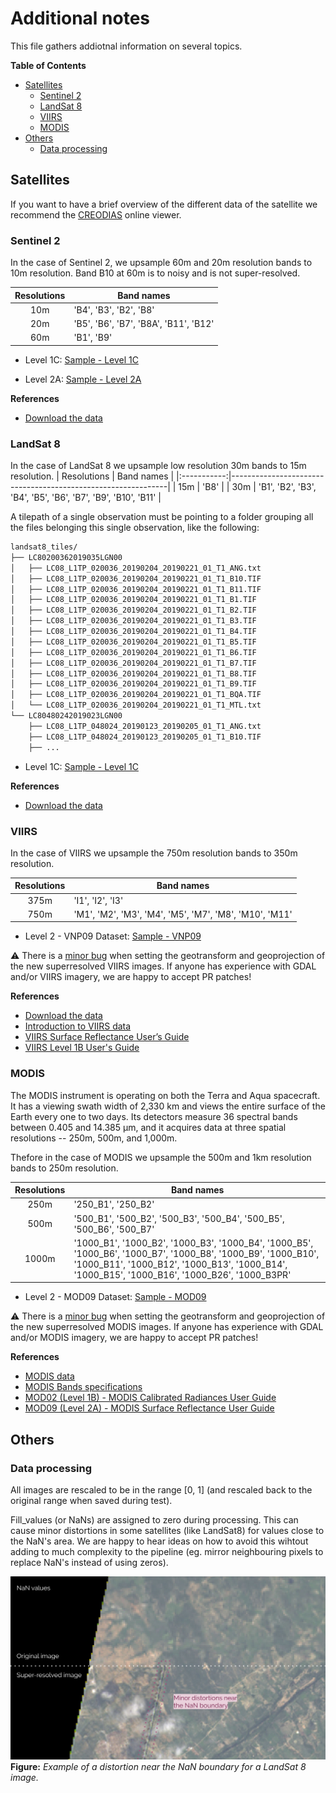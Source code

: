 # Additional notes

This file gathers addiotnal information on several topics.

**Table of Contents**

* [Satellites](#satellites)
	* [Sentinel 2](#sentinel-2)
	* [LandSat 8](#landsat-8)
	* [VIIRS](#viirs)
	* [MODIS](#modis)
* [Others](#others)
	* [Data processing](#data-processing)


## Satellites

If you want to have a brief overview of the different data of the satellite we recommend the [CREODIAS](https://discovery.creodias.eu/dataset) online viewer.


### Sentinel 2

In the case of Sentinel 2, we upsample 60m and 20m resolution bands to 10m resolution. Band B10 at 60m is to noisy and is not super-resolved.

| Resolutions | Band names                            |
|:-----------:|---------------------------------------|
|     10m     | 'B4', 'B3', 'B2', 'B8'                |
|     20m     | 'B5', 'B6', 'B7', 'B8A', 'B11', 'B12' |
|     60m     | 'B1', 'B9'                            |

* Level 1C:
[Sample - Level 1C](https://cephrgw01.ifca.es:8080/swift/v1/satellite_samples/S2A_MSIL1C_20170608T105651_N0205_R094_T30TWM_20170608T110453.SAFE.zip
)

* Level 2A:
[Sample - Level 2A](https://cephrgw01.ifca.es:8080/swift/v1/satellite_samples/S2A_MSIL2A_20190123T040041_N0211_R004_T48UXF_20190123T061251.SAFE.zip)

**References**


* [Download the data](https://scihub.copernicus.eu/dhus/#/home)

### LandSat 8

In the case of LandSat 8 we upsample low resolution 30m bands to 15m resolution. 
| Resolutions | Band names                                                   |
|:-----------:|--------------------------------------------------------------|
|     15m     | 'B8'                                                         |
|     30m     | 'B1', 'B2', 'B3', 'B4', 'B5', 'B6', 'B7', 'B9', 'B10', 'B11' |

A tilepath of a single observation must be pointing to a folder grouping all the files belonging this single observation, like the following:

```bash
landsat8_tiles/
├── LC80200362019035LGN00
│   ├── LC08_L1TP_020036_20190204_20190221_01_T1_ANG.txt
│   ├── LC08_L1TP_020036_20190204_20190221_01_T1_B10.TIF
│   ├── LC08_L1TP_020036_20190204_20190221_01_T1_B11.TIF
│   ├── LC08_L1TP_020036_20190204_20190221_01_T1_B1.TIF
│   ├── LC08_L1TP_020036_20190204_20190221_01_T1_B2.TIF
│   ├── LC08_L1TP_020036_20190204_20190221_01_T1_B3.TIF
│   ├── LC08_L1TP_020036_20190204_20190221_01_T1_B4.TIF
│   ├── LC08_L1TP_020036_20190204_20190221_01_T1_B5.TIF
│   ├── LC08_L1TP_020036_20190204_20190221_01_T1_B6.TIF
│   ├── LC08_L1TP_020036_20190204_20190221_01_T1_B7.TIF
│   ├── LC08_L1TP_020036_20190204_20190221_01_T1_B8.TIF
│   ├── LC08_L1TP_020036_20190204_20190221_01_T1_B9.TIF
│   ├── LC08_L1TP_020036_20190204_20190221_01_T1_BQA.TIF
│   └── LC08_L1TP_020036_20190204_20190221_01_T1_MTL.txt
└── LC80480242019023LGN00
    ├── LC08_L1TP_048024_20190123_20190205_01_T1_ANG.txt
    ├── LC08_L1TP_048024_20190123_20190205_01_T1_B10.TIF
    ├── ...
```

* Level 1C:
[Sample - Level 1C](https://cephrgw01.ifca.es:8080/swift/v1/satellite_samples/LC82150652019025LGN00.zip)

**References**

* [Download the data](https://earthexplorer.usgs.gov/)


### VIIRS

In the case of VIIRS we upsample the 750m resolution bands to 350m resolution.

| Resolutions | Band names                                             |
|:-----------:|--------------------------------------------------------|
|     375m    | 'I1', 'I2', 'I3'                                       |
|     750m    | 'M1', 'M2', 'M3', 'M4', 'M5', 'M7', 'M8', 'M10', 'M11' |

* Level 2 - VNP09 Dataset:
[Sample - VNP09](https://cephrgw01.ifca.es:8080/swift/v1/satellite_samples/VNP09.A2019021.2142.001.2019035204543.zip)

:warning: There is a [minor bug](https://github.com/deephdc/satsr/blob/master/satsr/satellites/viirs.py#L130-L151) when setting the geotransform and geoprojection of the new superresolved VIIRS images. If anyone has experience with GDAL and/or VIIRS imagery, we are happy to accept PR patches!

**References**

* [Download the data](https://ladsweb.modaps.eosdis.nasa.gov/search/)
* [Introduction to VIIRS data](http://rammb.cira.colostate.edu/projects/npp/Beginner_Guide_to_VIIRS_Imagery_Data.pdf)
* [VIIRS Surface Reflectance User’s Guide](https://viirsland.gsfc.nasa.gov/PDF/VIIRS_Surf_Refl_UserGuide_v1.3.pdf)
* [VIIRS Level 1B User's Guide](https://ladsweb.modaps.eosdis.nasa.gov/missions-and-measurements/viirs/NASA_VIIRS_L1B_UG_May_2018.pdf)


### MODIS

The MODIS instrument is operating on both the Terra and Aqua spacecraft.  It has a viewing swath width of 2,330 km and views the entire surface of the Earth every one to two days. Its detectors measure 36 spectral bands between 0.405 and 14.385 µm, and it acquires data at three spatial resolutions -- 250m, 500m, and 1,000m.

Thefore in the case of MODIS we upsample the 500m and 1km resolution bands to 250m resolution.

| Resolutions | Band names                                                                                                                                                                                                     |
|:-----------:|----------------------------------------------------------------------------------------------------------------------------------------------------------------------------------------------------------------|
|     250m    | '250_B1', '250_B2'                                                                                                                                                                                             |
|     500m    | '500_B1', '500_B2', '500_B3', '500_B4', '500_B5', '500_B6', '500_B7'                                                                                                                                           |
|    1000m    | '1000_B1', '1000_B2', '1000_B3', '1000_B4', '1000_B5', '1000_B6', '1000_B7', '1000_B8', '1000_B9', '1000_B10', '1000_B11', '1000_B12', '1000_B13', '1000_B14', '1000_B15', '1000_B16', '1000_B26', '1000_B3PR' |

* Level 2 - MOD09 Dataset:
[Sample - MOD09](https://cephrgw01.ifca.es:8080/swift/v1/satellite_samples/MOD09.A2019021.1710.006.2019023051303.zip)

:warning: There is a [minor bug](https://github.com/deephdc/satsr/blob/master/satsr/satellites/modis.py#L149-L170) when setting the geotransform and geoprojection of the new superresolved MODIS images. If anyone has experience with GDAL and/or MODIS imagery, we are happy to accept PR patches!

**References**

* [MODIS data](https://modis.gsfc.nasa.gov/data/)
* [MODIS Bands specifications](https://modis.gsfc.nasa.gov/about/specifications.php)
* [MOD02 (Level 1B) - MODIS Calibrated Radiances User Guide](https://mcst.gsfc.nasa.gov/sites/default/files/file_attachments/M1054E_PUG_2017_0901_V6.2.2_Terra_V6.2.1_Aqua.pdf)
* [MOD09 (Level 2A) - MODIS  Surface Reflectance User Guide](http://modis-sr.ltdri.org/guide/MOD09_UserGuide_v1.4.pdf)


## Others

### Data processing

All images are rescaled to be in the range [0, 1] (and rescaled back to the original range when saved during test).

Fill_values (or NaNs) are assigned to zero during processing. This can cause minor distortions in some satellites (like LandSat8) for values close to the NaN's area. We are happy to hear ideas on how to avoid this wihtout adding to much complexity to the pipeline (eg. mirror neighbouring pixels to replace NaN's instead of using zeros).

![demo_superres](./figures/distorsions_lansat8_B4B3B2_30m.png)
**Figure:** *Example of a distortion near the NaN boundary for a LandSat 8 image.*